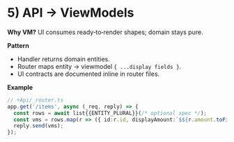 # 5) API → ViewModels

**Why VM?** UI consumes ready‑to‑render shapes; domain stays pure.

**Pattern**
- Handler returns domain entities.
- Router maps entity → viewmodel `{ ...display fields }`.
- UI contracts are documented inline in router files.

**Example**
```ts
// +Api/_router.ts
app.get('/items', async (_req, reply) => {
  const rows = await list{{ENTITY_PLURAL}}(/* optional spec */);
  const vms = rows.map(r => ({ id:r.id, displayAmount:`$${r.amount.toFixed(2)}`, status:r.status }));
  reply.send(vms);
});
```
